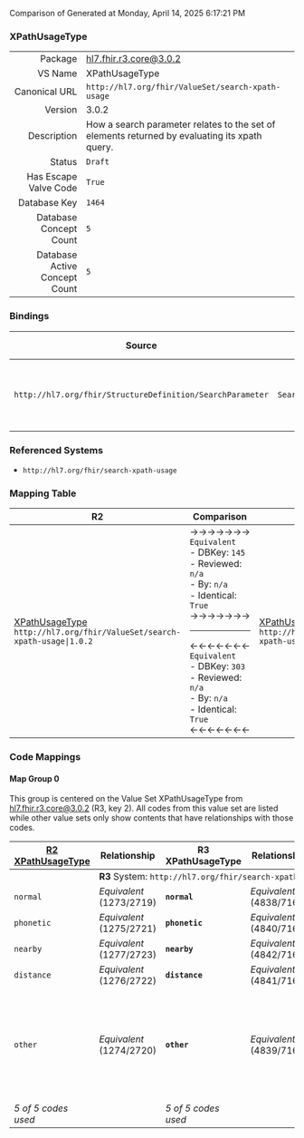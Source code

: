 Comparison of 
Generated at Monday, April 14, 2025 6:17:21 PM

### XPathUsageType

|      |     |
| ---: | --- |
| Package | hl7.fhir.r3.core@3.0.2 |
| VS Name | XPathUsageType |
| Canonical URL | `http://hl7.org/fhir/ValueSet/search-xpath-usage` |
| Version | 3.0.2 |
| Description | How a search parameter relates to the set of elements returned by evaluating its xpath query. |
| Status | `Draft` |
| Has Escape Valve Code | `True` |
| Database Key | `1464` |
| Database Concept Count | `5` |
| Database Active Concept Count | `5` |
### Bindings

| Source | Element | Binding | Strength | Element Short |
| ------ | ------- | ------- | -------- | ------------- |
| `http://hl7.org/fhir/StructureDefinition/SearchParameter` | `SearchParameter.xpathUsage` | `http://hl7.org/fhir/ValueSet/search-xpath-usage` | `Required` | normal \| phonetic \| nearby \| distance \| other |

### Referenced Systems

* `http://hl7.org/fhir/search-xpath-usage`
### Mapping Table

| R2 | Comparison | R3 | Comparison | R4 | Comparison | R4B | Comparison | R5
| --- | --- | --- | --- | --- | --- | --- | --- | ---
| [XPathUsageType](/docs/R2/ValueSets/XPathUsageType.md)<br/> `http://hl7.org/fhir/ValueSet/search-xpath-usage\|1.0.2` | →→→→→→→<br/>`Equivalent`<br/>- DBKey: `145`<br/>- Reviewed: `n/a`<br/>- By: `n/a`<br/>- Identical: `True`<br/>→→→→→→→<hr/>←←←←←←←<br/>`Equivalent`<br/>- DBKey: `303`<br/>- Reviewed: `n/a`<br/>- By: `n/a`<br/>- Identical: `True`<br/>←←←←←←←| [XPathUsageType](/docs/R3/ValueSets/XPathUsageType.md)<br/> `http://hl7.org/fhir/ValueSet/search-xpath-usage\|3.0.2` | →→→→→→→<br/>`Equivalent`<br/>- DBKey: `515`<br/>- Reviewed: `n/a`<br/>- By: `n/a`<br/>- Identical: `True`<br/>→→→→→→→<hr/>←←←←←←←<br/>`Equivalent`<br/>- DBKey: `736`<br/>- Reviewed: `n/a`<br/>- By: `n/a`<br/>- Identical: `True`<br/>←←←←←←←| [XPathUsageType](/docs/R4/ValueSets/XPathUsageType.md)<br/> `http://hl7.org/fhir/ValueSet/search-xpath-usage\|4.0.1` | →→→→→→→<br/>`Equivalent`<br/>- DBKey: `1729`<br/>- Reviewed: `n/a`<br/>- By: `n/a`<br/>- Identical: `False`<br/>→→→→→→→<hr/>←←←←←←←<br/>`Equivalent`<br/>- DBKey: `1730`<br/>- Reviewed: `n/a`<br/>- By: `n/a`<br/>- Identical: `False`<br/>←←←←←←←| [XPathUsageType](/docs/R4B/ValueSets/XPathUsageType.md)<br/> `http://hl7.org/fhir/ValueSet/search-xpath-usage\|4.3.0` | →→→→→→→<br/>`SourceIsBroaderThanTarget`<br/>- DBKey: `993`<br/>- Reviewed: `n/a`<br/>- By: `n/a`<br/>- Identical: `False`<br/>→→→→→→→<hr/>←←←←←←←<br/>`SourceIsNarrowerThanTarget`<br/>- DBKey: `1254`<br/>- Reviewed: `n/a`<br/>- By: `n/a`<br/>- Identical: `False`<br/>←←←←←←←| [SearchProcessingModeType](/docs/R5/ValueSets/SearchProcessingModeType.md)<br/> `http://hl7.org/fhir/ValueSet/search-processingmode\|5.0.0` 

### Code Mappings


#### Map Group 0

This group is centered on the Value Set XPathUsageType from hl7.fhir.r3.core@3.0.2 (R3, key 2).
All codes from this value set are listed while other value sets only show contents that have relationships with those codes.

| [R2 XPathUsageType](/docs/R2/ValueSets/XPathUsageType.md)| Relationship | R3 XPathUsageType| Relationship | [R4 XPathUsageType](/docs/R4/ValueSets/XPathUsageType.md)| Relationship | [R4B XPathUsageType](/docs/R4B/ValueSets/XPathUsageType.md)| Relationship | [R5 SearchProcessingModeType](/docs/R5/ValueSets/SearchProcessingModeType.md)
| --- | --- | --- | --- | --- | --- | --- | --- | ---
| <td colspan="8">**R3** System: `http://hl7.org/fhir/search-xpath-usage`
| `normal`| _Equivalent_ <br/>(1273/2719)| **`normal`**| _Equivalent_ <br/>(4838/7161)| `normal`| _Equivalent_ <br/>(17484/17485)| `normal`| _Equivalent_ <br/>(9416/11752)| `normal`
| `phonetic`| _Equivalent_ <br/>(1275/2721)| **`phonetic`**| _Equivalent_ <br/>(4840/7163)| `phonetic`| _Equivalent_ <br/>(17486/17487)| `phonetic`| _Equivalent_ <br/>(9418/11754)| `phonetic`
| `nearby`| _Equivalent_ <br/>(1277/2723)| **`nearby`**| _Equivalent_ <br/>(4842/7165)| `nearby`| _Equivalent_ <br/>(17488/17489)| `nearby`| | | 
| `distance`| _Equivalent_ <br/>(1276/2722)| **`distance`**| _Equivalent_ <br/>(4841/7164)| `distance`| _Equivalent_ <br/>(17490/17491)| `distance`| | | 
| `other`| _Equivalent_ <br/>(1274/2720)| **`other`**| _Equivalent_ <br/>(4839/7162)| `other`| _Equivalent_ <br/>(17492/17493)| `other`| →→→→ _SourceIsBroaderThanTarget_ →→→→ <br/>(9417)<hr/>←←←← _SourceIsNarrowerThanTarget_ ←←←← <br/>(11753) | `other`
| *5 of 5 codes used* | | *5 of 5 codes used* | | *5 of 5 codes used* | | *5 of 5 codes used* | | *3 of 3 codes used* 

